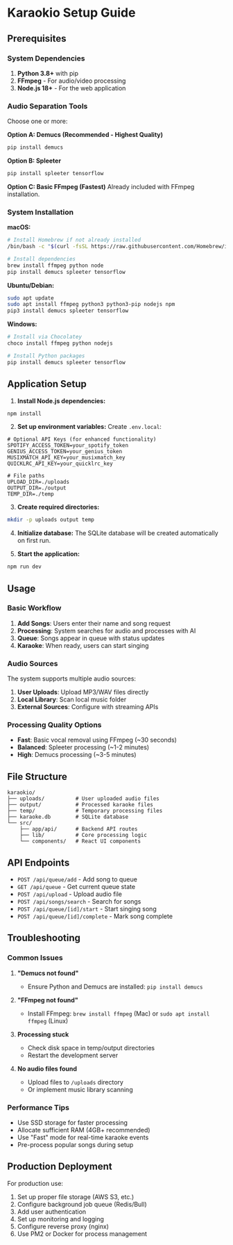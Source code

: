 # Karaokio Setup Guide

## Prerequisites

### System Dependencies

1. **Python 3.8+** with pip
2. **FFmpeg** - For audio/video processing
3. **Node.js 18+** - For the web application

### Audio Separation Tools

Choose one or more:

**Option A: Demucs (Recommended - Highest Quality)**
```bash
pip install demucs
```

**Option B: Spleeter**
```bash
pip install spleeter tensorflow
```

**Option C: Basic FFmpeg (Fastest)**
Already included with FFmpeg installation.

### System Installation

**macOS:**
```bash
# Install Homebrew if not already installed
/bin/bash -c "$(curl -fsSL https://raw.githubusercontent.com/Homebrew/install/HEAD/install.sh)"

# Install dependencies
brew install ffmpeg python node
pip install demucs spleeter tensorflow
```

**Ubuntu/Debian:**
```bash
sudo apt update
sudo apt install ffmpeg python3 python3-pip nodejs npm
pip3 install demucs spleeter tensorflow
```

**Windows:**
```bash
# Install via Chocolatey
choco install ffmpeg python nodejs

# Install Python packages
pip install demucs spleeter tensorflow
```

## Application Setup

1. **Install Node.js dependencies:**
```bash
npm install
```

2. **Set up environment variables:**
Create `.env.local`:
```env
# Optional API Keys (for enhanced functionality)
SPOTIFY_ACCESS_TOKEN=your_spotify_token
GENIUS_ACCESS_TOKEN=your_genius_token
MUSIXMATCH_API_KEY=your_musixmatch_key
QUICKLRC_API_KEY=your_quicklrc_key

# File paths
UPLOAD_DIR=./uploads
OUTPUT_DIR=./output
TEMP_DIR=./temp
```

3. **Create required directories:**
```bash
mkdir -p uploads output temp
```

4. **Initialize database:**
The SQLite database will be created automatically on first run.

5. **Start the application:**
```bash
npm run dev
```

## Usage

### Basic Workflow

1. **Add Songs**: Users enter their name and song request
2. **Processing**: System searches for audio and processes with AI
3. **Queue**: Songs appear in queue with status updates  
4. **Karaoke**: When ready, users can start singing

### Audio Sources

The system supports multiple audio sources:

1. **User Uploads**: Upload MP3/WAV files directly
2. **Local Library**: Scan local music folder
3. **External Sources**: Configure with streaming APIs

### Processing Quality Options

- **Fast**: Basic vocal removal using FFmpeg (~30 seconds)
- **Balanced**: Spleeter processing (~1-2 minutes)  
- **High**: Demucs processing (~3-5 minutes)

## File Structure

```
karaokio/
├── uploads/          # User uploaded audio files
├── output/           # Processed karaoke files  
├── temp/             # Temporary processing files
├── karaoke.db        # SQLite database
└── src/
    ├── app/api/      # Backend API routes
    ├── lib/          # Core processing logic
    └── components/   # React UI components
```

## API Endpoints

- `POST /api/queue/add` - Add song to queue
- `GET /api/queue` - Get current queue state
- `POST /api/upload` - Upload audio file
- `POST /api/songs/search` - Search for songs
- `POST /api/queue/[id]/start` - Start singing song
- `POST /api/queue/[id]/complete` - Mark song complete

## Troubleshooting

### Common Issues

1. **"Demucs not found"**
   - Ensure Python and Demucs are installed: `pip install demucs`

2. **"FFmpeg not found"**
   - Install FFmpeg: `brew install ffmpeg` (Mac) or `sudo apt install ffmpeg` (Linux)

3. **Processing stuck**
   - Check disk space in temp/output directories
   - Restart the development server

4. **No audio files found**
   - Upload files to `/uploads` directory
   - Or implement music library scanning

### Performance Tips

- Use SSD storage for faster processing
- Allocate sufficient RAM (4GB+ recommended)
- Use "Fast" mode for real-time karaoke events
- Pre-process popular songs during setup

## Production Deployment

For production use:

1. Set up proper file storage (AWS S3, etc.)
2. Configure background job queue (Redis/Bull)  
3. Add user authentication
4. Set up monitoring and logging
5. Configure reverse proxy (nginx)
6. Use PM2 or Docker for process management